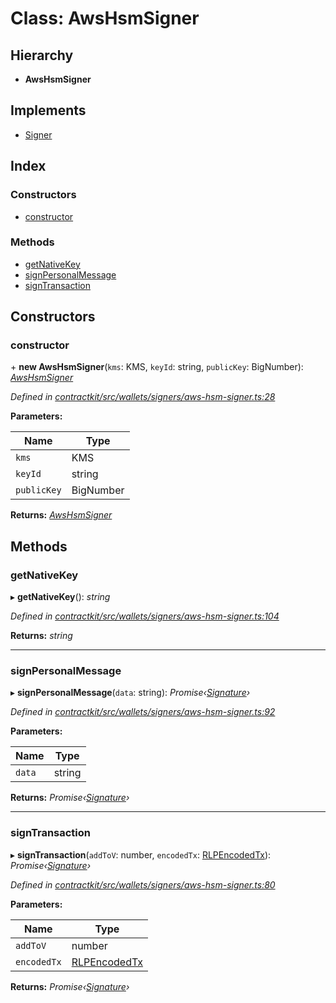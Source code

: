 # Class: AwsHsmSigner

## Hierarchy

* **AwsHsmSigner**

## Implements

* [Signer](../interfaces/_contractkit_src_wallets_signers_signer_.signer.md)

## Index

### Constructors

* [constructor](_contractkit_src_wallets_signers_aws_hsm_signer_.awshsmsigner.md#constructor)

### Methods

* [getNativeKey](_contractkit_src_wallets_signers_aws_hsm_signer_.awshsmsigner.md#getnativekey)
* [signPersonalMessage](_contractkit_src_wallets_signers_aws_hsm_signer_.awshsmsigner.md#signpersonalmessage)
* [signTransaction](_contractkit_src_wallets_signers_aws_hsm_signer_.awshsmsigner.md#signtransaction)

## Constructors

###  constructor

\+ **new AwsHsmSigner**(`kms`: KMS, `keyId`: string, `publicKey`: BigNumber): *[AwsHsmSigner](_contractkit_src_wallets_signers_aws_hsm_signer_.awshsmsigner.md)*

*Defined in [contractkit/src/wallets/signers/aws-hsm-signer.ts:28](https://github.com/celo-org/celo-monorepo/blob/master/packages/contractkit/src/wallets/signers/aws-hsm-signer.ts#L28)*

**Parameters:**

Name | Type |
------ | ------ |
`kms` | KMS |
`keyId` | string |
`publicKey` | BigNumber |

**Returns:** *[AwsHsmSigner](_contractkit_src_wallets_signers_aws_hsm_signer_.awshsmsigner.md)*

## Methods

###  getNativeKey

▸ **getNativeKey**(): *string*

*Defined in [contractkit/src/wallets/signers/aws-hsm-signer.ts:104](https://github.com/celo-org/celo-monorepo/blob/master/packages/contractkit/src/wallets/signers/aws-hsm-signer.ts#L104)*

**Returns:** *string*

___

###  signPersonalMessage

▸ **signPersonalMessage**(`data`: string): *Promise‹[Signature](_contractkit_src_utils_signature_utils_.signature.md)›*

*Defined in [contractkit/src/wallets/signers/aws-hsm-signer.ts:92](https://github.com/celo-org/celo-monorepo/blob/master/packages/contractkit/src/wallets/signers/aws-hsm-signer.ts#L92)*

**Parameters:**

Name | Type |
------ | ------ |
`data` | string |

**Returns:** *Promise‹[Signature](_contractkit_src_utils_signature_utils_.signature.md)›*

___

###  signTransaction

▸ **signTransaction**(`addToV`: number, `encodedTx`: [RLPEncodedTx](../interfaces/_contractkit_src_utils_signing_utils_.rlpencodedtx.md)): *Promise‹[Signature](_contractkit_src_utils_signature_utils_.signature.md)›*

*Defined in [contractkit/src/wallets/signers/aws-hsm-signer.ts:80](https://github.com/celo-org/celo-monorepo/blob/master/packages/contractkit/src/wallets/signers/aws-hsm-signer.ts#L80)*

**Parameters:**

Name | Type |
------ | ------ |
`addToV` | number |
`encodedTx` | [RLPEncodedTx](../interfaces/_contractkit_src_utils_signing_utils_.rlpencodedtx.md) |

**Returns:** *Promise‹[Signature](_contractkit_src_utils_signature_utils_.signature.md)›*
